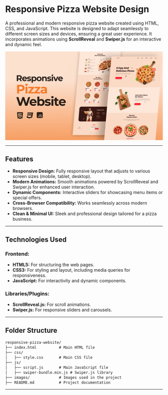 # Responsive Pizza Website Design

A professional and modern responsive pizza website created using HTML, CSS, and JavaScript. This website is designed to adapt seamlessly to different screen sizes and devices, ensuring a great user experience. It incorporates animations using **ScrollReveal** and **Swiper.js** for an interactive and dynamic feel.

![preview img](/preview.png)

---

## Features

- **Responsive Design:** Fully responsive layout that adjusts to various screen sizes (mobile, tablet, desktop).
- **Modern Animations:** Smooth animations powered by ScrollReveal and Swiper.js for enhanced user interaction.
- **Dynamic Components:** Interactive sliders for showcasing menu items or special offers.
- **Cross-Browser Compatibility:** Works seamlessly across modern browsers.
- **Clean & Minimal UI:** Sleek and professional design tailored for a pizza business.

---

## Technologies Used

### Frontend:

- **HTML5:** For structuring the web pages.
- **CSS3:** For styling and layout, including media queries for responsiveness.
- **JavaScript:** For interactivity and dynamic components.

### Libraries/Plugins:

- **ScrollReveal.js:** For scroll animations.
- **Swiper.js:** For responsive sliders and carousels.

---

## Folder Structure

```
responsive-pizza-website/
├── index.html          # Main HTML file
├── css/
│   ├── style.css       # Main CSS file
├── js/
│   ├── script.js       # Main JavaScript file
│   ├── swiper-bundle.min.js # Swiper.js library
├── images/             # Images used in the project
├── README.md           # Project documentation
```

---
